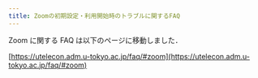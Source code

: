```yaml
---
title: Zoomの初期設定・利用開始時のトラブルに関するFAQ
---
```


Zoom に関する FAQ は以下のページに移動しました． 

[https://utelecon.adm.u-tokyo.ac.jp/faq/#zoom](https://utelecon.adm.u-tokyo.ac.jp/faq/#zoom)


